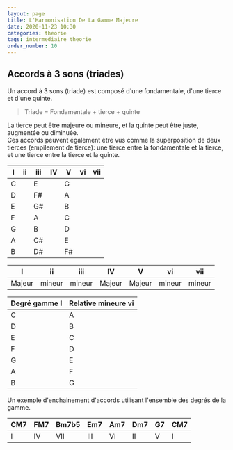 ```yaml
---
layout: page
title: L'Harmonisation De La Gamme Majeure
date: 2020-11-23 10:30
categories: theorie
tags: intermediaire theorie
order_number: 10
---
```


## Accords à 3 sons (triades)

Un accord à 3 sons (triade) est composé d'une fondamentale, d'une tierce et d'une quinte.  

> Triade = Fondamentale + tierce + quinte

La tierce peut être majeure ou mineure, et la quinte peut être juste, augmentée ou diminuée.  
Ces accords peuvent également être vus comme la superposition de deux tierces (empilement de tierce): une tierce entre la fondamentale et la tierce, et une tierce entre la tierce et la quinte.

| I | ii | iii | IV | V  | vi | vii |
|---|----|-----|----|----|----|-----|
| C |    | E   |    | G  |    |     |
| D |    | F#  |    | A  |    |     |
| E |    | G#  |    | B  |    |     |
| F |    | A   |    | C  |    |     |
| G |    | B   |    | D  |    |     |
| A |    | C#  |    | E  |    |     |
| B |    | D#  |    | F# |    |     |


| I      | ii     | iii    | IV     | V      | vi     | vii    |
|--------|--------|--------|--------|--------|--------|--------|
| Majeur | mineur | mineur | Majeur | Majeur | mineur | mineur |

| Degré gamme I | Relative mineure vi |
|---------------|---------------------|
| C             | A                   |
| D             | B                   |
| E             | C                   |
| F             | D                   |
| G             | E                   |
| A             | F                   |
| B             | G                   |

Un exemple d'enchainement d'accords utilisant l'ensemble des degrés de la gamme.

| CM7 | FM7 | Bm7b5 | Em7 | Am7 | Dm7 |  G7 | CM7  
------|-----|-------|-----|-----|-----|-----|------
|  I  | IV  |  VII  | III | VI  | II  |  V  | I